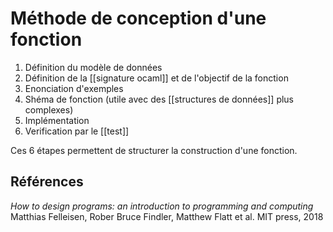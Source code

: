 
# Méthode de conception d'une fonction
 1. Définition du modèle de données
 2. Définition de la [[signature ocaml]] et de l'objectif de la fonction
 3. Enonciation d'exemples
 4. Shéma de fonction (utile avec des [[structures de données]] plus complexes)
 5. Implémentation
 6. Verification par le [[test]]

Ces 6 étapes permettent de structurer la construction d'une fonction. 

## Références
_How to design programs: an introduction to programming and computing_ Matthias Felleisen, Rober Bruce Findler, Matthew Flatt et al. MIT press, 2018
